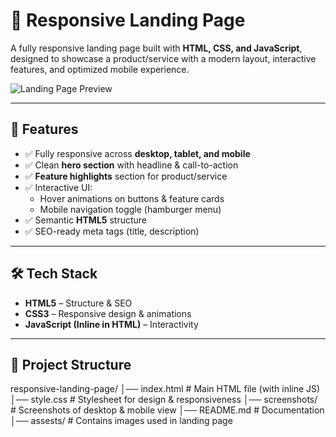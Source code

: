 # 🚀 Responsive Landing Page

A fully responsive landing page built with **HTML, CSS, and JavaScript**, designed to showcase a product/service with a modern layout, interactive features, and optimized mobile experience.  

![Landing Page Preview](screenshots/demo.png)

---

## 📌 Features
- ✅ Fully responsive across **desktop, tablet, and mobile**
- ✅ Clean **hero section** with headline & call-to-action
- ✅ **Feature highlights** section for product/service
- ✅ Interactive UI:
  - Hover animations on buttons & feature cards
  - Mobile navigation toggle (hamburger menu)
- ✅ Semantic **HTML5** structure
- ✅ SEO-ready meta tags (title, description)

---

## 🛠️ Tech Stack
- **HTML5** – Structure & SEO  
- **CSS3** – Responsive design & animations  
- **JavaScript (Inline in HTML)** – Interactivity  

---

## 📂 Project Structure
responsive-landing-page/
│── index.html # Main HTML file (with inline JS)
│── style.css # Stylesheet for design & responsiveness
│── screenshots/ # Screenshots of desktop & mobile view
│── README.md # Documentation
│── assests/ # Contains images used in landing page

